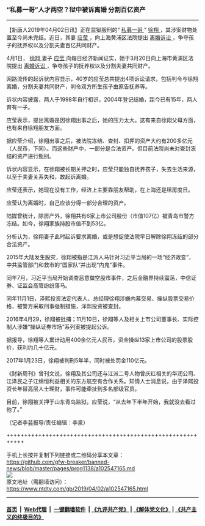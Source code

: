 ### “私募一哥”人才两空？狱中被诉离婚 分割百亿资产
------------------------

<div class="post_content" itemprop="articleBody">
 <p>
  【新唐人2019年04月02日讯】正在监狱服刑的“
  <a href="https://www.ntdtv.com/gb/私募一哥.htm">
   私募一哥
  </a>
  ”
  <a href="https://www.ntdtv.com/gb/徐翔.htm">
   徐翔
  </a>
  ，其涉案财物处置至今尚未完结。近日，其妻
  <a href="https://www.ntdtv.com/gb/应莹.htm">
   应莹
  </a>
  ，向上海黄浦区法院提出
  <a href="https://www.ntdtv.com/gb/离婚诉讼.htm">
   离婚诉讼
  </a>
  ，争夺孩子的抚养权以及分割夫妻百亿共同财产。
 </p>
 <p>
  4月1日，
  <a href="https://www.ntdtv.com/gb/徐翔.htm">
   徐翔
  </a>
  妻子
  <a href="https://www.ntdtv.com/gb/应莹.htm">
   应莹
  </a>
  向每日经济新闻证实，她于3月20日向上海市黄浦区法院提出
  <a href="https://www.ntdtv.com/gb/离婚诉讼.htm">
   离婚诉讼
  </a>
  ，争夺孩子的抚养权以及分割夫妻共同财产。
 </p>
 <p>
  网路流传的起诉状内容显示，40岁的应莹总共提出4项诉讼请求，包括判令与徐翔离婚，分割夫妻共同财产，判令双方所生孩子由原告抚养等。
 </p>
 <p>
  诉状内容披露，两人于1998年自行相识，2004年登记结婚，距今已有15年，两人育有一子。
 </p>
 <p>
  应莹表示，提出离婚是因徐翔出事之后，她的压力太大。这有来自徐翔父母方面，也有来自徐翔朋友方面。
 </p>
 <p>
  据应莹介绍，徐翔出事之后，被法院冻结、查封、扣押的资产大约有200多亿元（人民币，下同）。而这些财产中，一部分是合法资产。但目前法院尚未对查封冻结的资产进行甄别。
 </p>
 <p>
  诉状内容显示，在徐翔被长期关押之时，应莹只能独自抚养孩子，失去生活来源，以至于夫妻关系失和，故起诉离婚。
 </p>
 <p>
  应莹还表示，她现在没有工作，经济上主要靠朋友帮助，在上海还是租房度日。
 </p>
 <p>
  应莹认为离婚时，自己应该分得一部分合理的资产。
 </p>
 <p>
  陆媒曾统计，除房产外，徐翔共有6家上市公司股份（市值107亿）被青岛市警方冻结。如今，徐翔家族持股市值不到53亿。
 </p>
 <p>
  分析认为，徐翔妻子此时起诉要求离婚，或是想促使法院早日解除徐翔冻结的部分合法资产。
 </p>
 <p>
  2015年大陆发生股灾，徐翔被指是江派人马针对习近平当局的一场“经济政变”，中共监管部门和救市的“国家队”并出现“内鬼”事件。
 </p>
 <p>
  同年7月，习近平当局开始调查恶意做空股市事件，之后金融界持续震荡，中信证券、证监会高管纷纷落马。
 </p>
 <p>
  同年11月1日，泽熙投资法定代表人、总经理徐翔涉嫌内幕交易、操纵股票交易价格，被警方采取刑事强制措施，泽熙投资被查封。
 </p>
 <p>
  2016年4月29，徐翔被批捕；11月10日，徐翔等人及相关上市公司董事长、实际控制人涉嫌“操纵证券市场”系列案被提起公诉。
 </p>
 <p>
  据报导，徐翔等人累计动用400余亿元人民币，资金操纵13家上市公司的股票股价，获利约几十亿元。
 </p>
 <p>
  2017年1月23日，徐翔被判刑5年半，同时被处罚金110亿元。
 </p>
 <p>
  《财新周刊》曾刊文说，徐翔及其公司还与江派二号人物曾庆红相关的华润公司、江泽民之子江绵恒利益相关的东方航空有合作关系。知情人士消息说，由于泽熙投资长年替高层人士理财，事件可能牵扯到多名部级官员。
 </p>
 <p>
  目前，徐翔被关押于山东青岛监狱。应莹说，“从去年下半年开始，我就没去看过他了。”
 </p>
 <p>
  （记者李芸报导/责任编辑：李泉）
 </p>
 <div class="single_ad">
 </div>
</div>

+++++++++++++++++++++++++++++++++++++++++++++++++++++++++++<br/><br/>
手机上长按并复制下列链接或二维码分享本文章：<br/>
https://github.com/gfw-breaker/banned-news/blob/master/pages/prog1138/a102547165.md <br/>
<a href='https://github.com/gfw-breaker/banned-news/blob/master/pages/prog1138/a102547165.md'><img src='https://github.com/gfw-breaker/banned-news/blob/master/pages/prog1138/a102547165.md.png'/></a> <br/>
原文地址（需翻墙访问）：https://www.ntdtv.com/gb/2019/04/02/a102547165.html


------------------------
#### [首页](https://github.com/gfw-breaker/banned-news/blob/master/README.md) &nbsp;|&nbsp; [Web代理](https://github.com/labour-camp/helloworld) &nbsp;|&nbsp; [一键翻墙软件](https://github.com/gfw-breaker/nogfw/blob/master/README.md) &nbsp;| [《九评共产党》](https://github.com/gfw-breaker/9ping.md/blob/master/README.md#九评之一评共产党是什么) | [《解体党文化》](https://github.com/gfw-breaker/jtdwh.md/blob/master/README.md) | [《共产主义的终极目的》](https://github.com/gfw-breaker/gczydzjmd.md/blob/master/README.md)

